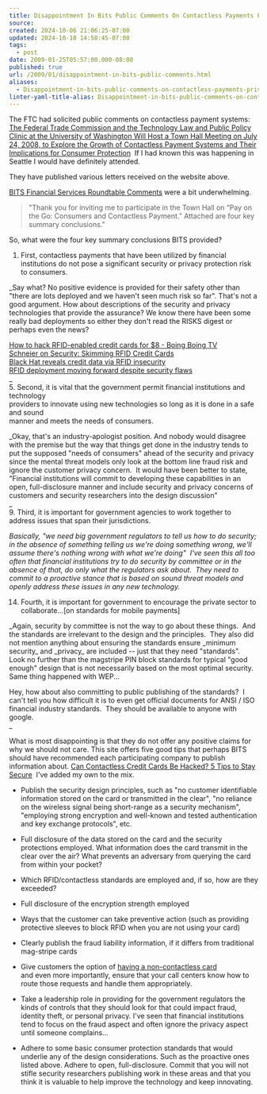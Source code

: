 ```yaml
---
title: Disappointment In Bits Public Comments On Contactless Payments Privacy And Security
source: 
created: 2024-10-06 21:06:25-07:00
updated: 2024-10-10 14:58:45-07:00
tags:
  - post
date: 2009-01-25T05:57:00.000-08:00
published: true
url: /2009/01/disappointment-in-bits-public-comments.html
aliases:
  - Disappointment-in-bits-public-comments-on-contactless-payments-privacy-and-security
linter-yaml-title-alias: Disappointment-in-bits-public-comments-on-contactless-payments-privacy-and-security
---
```



The FTC had solicited public comments on contactless payment systems:  [The Federal Trade Commission and the Technology Law and Public Policy Clinic at the University of Washington Will Host a Town Hall Meeting on July 24, 2008, to Explore the Growth of Contactless Payment Systems and Their Implications for Consumer Protection](https://www.ftc.gov/os/comments/payonthego/index.shtm)  If I had known this was happening in Seattle I would have definitely attended.  
  
They have published various letters received on the website above.  
  
[BITS Financial Services Roundtable Comments](https://www.ftc.gov/os/comments/payonthego/535926-00011.htm) were a bit underwhelming.

> "Thank you for inviting me to participate in the Town Hall on “Pay on the Go: Consumers and Contactless Payment.” Attached are four key summary conclusions."  

So, what were the four key summary conclusions BITS provided?  

1.  First, contactless payments that have been utilized by financial institutions do not pose a significant security or privacy protection risk to consumers.
  
_Say what? No positive evidence is provided for their safety other than "there are lots deployed and we haven't seen much risk so far". That's not a good argument. How about descriptions of the security and privacy technologies that provide the assurance? We know there have been some really bad deployments so either they don't read the RISKS digest or perhaps even the news?  
  
[How to hack RFID-enabled credit cards for $8 - Boing Boing TV](https://tv.boingboing.net/2008/03/19/how-to-hack-an-rfide.html)  
[Schneier on Security: Skimming RFID Credit Cards](https://www.schneier.com/blog/archives/2006/11/skimming_rfid_c.html)  
[Black Hat reveals credit data via RFID insecurity](https://www.daniweb.com/blogs/entry2115.html#)  
[RFID deployment moving forward despite security flaws](https://arstechnica.com/news.ars/post/20081026-rfid-deployment-moving-forward-despite-security-flaws.html)  
_  
5.  Second, it is vital that the government permit financial institutions and technology  
    providers to innovate using new technologies so long as it is done in a safe and sound  
    manner and meets the needs of consumers.
  
_Okay, that's an industry-apologist position. And nobody would disagree with the premise but the way that things get done in the industry tends to put the supposed "needs of consumers" ahead of the security and privacy since the mental threat models only look at the bottom line fraud risk and ignore the customer privacy concern.  It would have been better to state, "Financial institutions will commit to developing these capabilities in an open, full-disclosure manner and include security and privacy concerns of customers and security researchers into the design discussion"  
_  
9.  Third, it is important for government agencies to work together to address issues that span their jurisdictions.
  
_Basically, "we need big government regulators to tell us how to do security; in the absence of something telling us we're doing something wrong, we'll assume there's nothing wrong with what we're doing"  I've seen this all too often that financial institutions try to do security by committee or in the absence of that, do only what the regulators ask about.  They need to commit to a proactive stance that is based on sound threat models and openly address these issues in any new technology._  
  
14.  Fourth, it is important for government to encourage the private sector to collaborate...\[on standards for mobile payments\]
  
_Again, security by committee is not the way to go about these things.  And the standards are irrelevant to the design and the principles.  They also did not mention anything about ensuring the standards ensure \_minimum security\_ and \_privacy\_ are included -- just that they need "standards".  Look no further than the magstripe PIN block standards for typical "good enough" design that is not necessarily based on the most optimal security.  Same thing happened with WEP...  
  
Hey, how about also committing to public publishing of the standards?  I can't tell you how difficult it is to even get official documents for ANSI / ISO financial industry standards.  They should be available to anyone with google.  
_

What is most disappointing is that they do not offer any positive claims for why we should not care. This site offers five good tips that perhaps BITS should have recommended each participating company to publish information about. [Can Contactless Credit Cards Be Hacked? 5 Tips to Stay Secure](https://www.yourcreditadvisor.com/blog/2007/02/can_contactless.html)  I've added my own to the mix.  

*   Publish the security design principles, such as "no customer identifiable information stored on the card or transmitted in the clear", "no reliance on the wireless signal being short-range as a security mechanism", "employing strong encryption and well-known and tested authentication and key exchange protocols", etc.
  
*   Full disclosure of the data stored on the card and the security protections employed. What information does the card transmit in the clear over the air? What prevents an adversary from querying the card from within your pocket?
  
*   Which RFID/contactless standards are employed and, if so, how are they exceeded?
  
*   Full disclosure of the encryption strength employed
  
*   Ways that the customer can take preventive action (such as providing protective sleeves to block RFID when you are not using your card)
  
*   Clearly publish the fraud liability information, if it differs from traditional mag-stripe cards
  
*   Give customers the option of [having a non-contactless card  
    ](https://robert.accettura.com/blog/2007/04/02/getting-a-non-rfid-credit-card/)and even more importantly, ensure that your call centers know how to route those requests and handle them appropriately.
  
*   Take a leadership role in providing for the government regulators the kinds of controls that they should look for that could impact fraud, identity theft, or personal privacy. I've seen that financial institutions tend to focus on the fraud aspect and often ignore the privacy aspect until someone complains...
  
*   Adhere to some basic consumer protection standards that would underlie any of the design considerations. Such as the proactive ones listed above. Adhere to open, full-disclosure. Commit that you will not stifle security researchers publishing work in these areas and that you think it is valuable to help improve the technology and keep innovating.